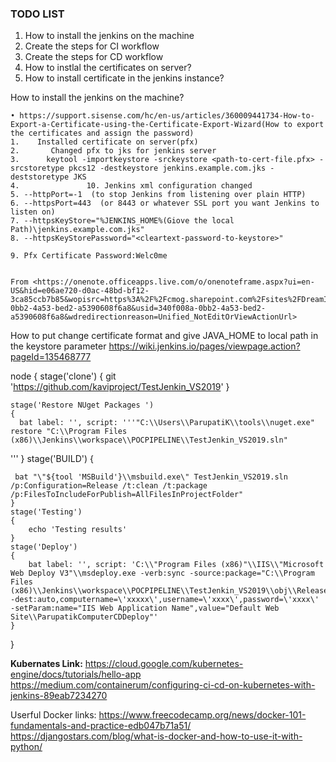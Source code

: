 

### TODO LIST

1. How to install the jenkins on the machine
2. Create the steps for CI workflow 
3. Create the steps for CD workflow
4. How to instlal the certificates on server?
5. How to install certificate in the jenkins instance?


How to install the jenkins on the machine?



	• https://support.sisense.com/hc/en-us/articles/360009441734-How-to-Export-a-Certificate-using-the-Certificate-Export-Wizard(How to export the certificates and assign the password)
	1.    Installed certificate on server(pfx) 
	2.       Changed pfx to jks for jenkins server 
	3.      keytool -importkeystore -srckeystore <path-to-cert-file.pfx> -srcstoretype pkcs12 -destkeystore jenkins.example.com.jks -deststoretype JKS 
	4.               10. Jenkins xml configuration changed  
	5. --httpPort=-1  (to stop Jenkins from listening over plain HTTP) 
	6. --httpsPort=443  (or 8443 or whatever SSL port you want Jenkins to listen on) 
	7. --httpsKeyStore="%JENKINS_HOME%(Giove the local Path)\jenkins.example.com.jks" 
	8. --httpsKeyStorePassword="<cleartext-password-to-keystore>" 
	 
	9. Pfx Certificate Password:Welc0me 
	 
	
	From <https://onenote.officeapps.live.com/o/onenoteframe.aspx?ui=en-US&hid=e06ae720-d0ac-48bd-bf12-3ca85ccb7b85&wopisrc=https%3A%2F%2Fcmog.sharepoint.com%2Fsites%2FDreamIT%2F_vti_bin%2Fwopi.ashx%2Ffolders%2F0716eb92061f43cd98cb2784d1391c54&wdorigin=teams&embed=1&embedded=1&removeshareui=1&hideheader=0&hidepagesearch=1&disablefile=0&disableview=0&disableprint=1&disablechat=1&jsapi=1&newsession=1&corrid=340f008a-0bb2-4a53-bed2-a5390608f6a8&usid=340f008a-0bb2-4a53-bed2-a5390608f6a8&wdredirectionreason=Unified_NotEditOrViewActionUrl> 
	
	
How to put change certificate format and give JAVA_HOME to local path in the keystore parameter
https://wiki.jenkins.io/pages/viewpage.action?pageId=135468777







node {
    stage('clone')
    {
      git 'https://github.com/kaviproject/TestJenkin_VS2019'
    }

    stage('Restore NUget Packages ')
    {
      bat label: '', script: '''"C:\\Users\\ParupatiK\\tools\\nuget.exe" restore "C:\\Program Files (x86)\\Jenkins\\workspace\\POCPIPELINE\\TestJenkin_VS2019.sln" 
'''
    }
    stage('BUILD')
    {
  
     bat "\"${tool 'MSBuild'}\\msbuild.exe\" TestJenkin_VS2019.sln /p:Configuration=Release /t:clean /t:package /p:FilesToIncludeForPublish=AllFilesInProjectFolder"
    }
    stage('Testing')
    {
        echo 'Testing results'
    }
    stage('Deploy')
    {
        bat label: '', script: 'C:\\"Program Files (x86)"\\IIS\\"Microsoft Web Deploy V3"\\msdeploy.exe -verb:sync -source:package="C:\\Program Files (x86)\\Jenkins\\workspace\\POCPIPELINE\\TestJenkin_VS2019\\obj\\Release\\Package\\TestJenkin_VS2019.zip" -dest:auto,computername=\'xxxxx\',username=\'xxxx\',password=\'xxxx\' -setParam:name="IIS Web Application Name",value="Default Web Site\\ParupatikComputerCDDeploy"'
    }
}


<b>Kubernates Link:</b>
https://cloud.google.com/kubernetes-engine/docs/tutorials/hello-app
https://medium.com/containerum/configuring-ci-cd-on-kubernetes-with-jenkins-89eab7234270


Userful Docker links:
https://www.freecodecamp.org/news/docker-101-fundamentals-and-practice-edb047b71a51/
https://djangostars.com/blog/what-is-docker-and-how-to-use-it-with-python/


